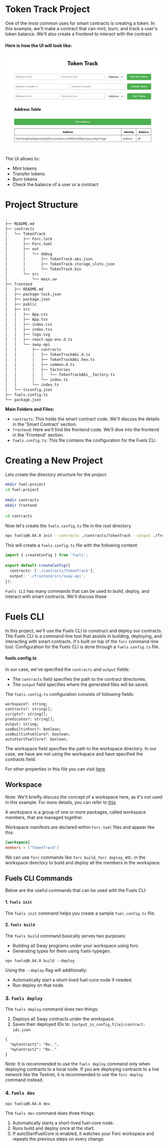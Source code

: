 # Token Track Project

One of the most common uses for smart contracts is creating a token. In this example, we'll make a contract that can 
mint, burn, and track a user's token balance. We'll also create a frontend to interact with the contract.

#### Here is how the UI will look like:

![User Interface](https://raw.githubusercontent.com/RobinNagpal/fuel-token-track-docs/main/assets/images/ui.png)

The UI allows to:

- Mint tokens
- Transfer tokens
- Burn tokens
- Check the balance of a user or a contract

# Project Structure

```
.
├── README.md
├── contracts
│   └── TokenTrack
│       ├── Forc.lock
│       ├── Forc.toml
│       ├── out
│       │   └── debug
│       │       ├── TokenTrack-abi.json
│       │       ├── TokenTrack-storage_slots.json
│       │       └── TokenTrack.bin
│       └── src
│           └── main.sw
├── frontend
│   ├── README.md
│   ├── package-lock.json
│   ├── package.json
│   ├── public
│   ├── src
│   │   ├── App.css
│   │   ├── App.tsx
│   │   ├── index.css
│   │   ├── index.tsx
│   │   ├── logo.svg
│   │   ├── react-app-env.d.ts
│   │   └── sway-api
│   │       ├── contracts
│   │       │   ├── TokenTrackAbi.d.ts
│   │       │   ├── TokenTrackAbi.hex.ts
│   │       │   ├── common.d.ts
│   │       │   ├── factories
│   │       │   │   └── TokenTrackAbi__factory.ts
│   │       │   └── index.ts
│   │       └── index.ts
│   └── tsconfig.json
├── fuels.config.ts
└── package.json
```

**Main Folders and Files:**

- `contracts`: This holds the smart contract code. We'll discuss the details in the 'Smart Contract' section.
- `frontend`: Here we'll find the frontend code. We'll dive into the frontend in the 'Frontend' section.
- `fuels.config.ts`: This file contains the configuration for the Fuels CLI.

# Creating a New Project
Lets create the directory structure for the project.

```bash
mkdir fuel-project
cd fuel-project

mkdir contracts
mkdir frontend

cd contracts

```

Now let's create the `fuels.config.ts` file in the root directory.

```bash
npx fuels@0.84.0 init --contracts ./contracts/TokenTrack --output ./frontend/src/sway-api 
``` 

This will create a `fuels.config.ts` file with the following content:

```typescript
import { createConfig } from 'fuels';

export default createConfig({
  contracts: ['./contracts/TokenTrack'],
  output: './frontend/src/sway-api',
});
```

`Fuels CLI` has many commands that can be used to build, deploy, and interact with smart contracts. We'll discuss these

# Fuels CLI
In this project, we'll use the Fuels CLI to construct and deploy our contracts. The Fuels CLI is a command-line tool 
that assists in building, deploying, and interacting with smart contracts. It's built on top of the `forc` command-line 
tool. Configuration for the Fuels CLI is done through a `fuels.config.ts` file.

#### fuels.config.ts

In our case, we've specified the `contracts` and `output` fields:
- The `contracts` field specifies the path to the contract directories.
- The `output` field specifies where the generated files will be saved.

The `fuels.config.ts` configuration consists of following fields:
```
workspace?: string;
contracts?: string[];
scripts?: string[];
predicates?: string[];
output: string;
useBuiltinForc?: boolean;
useBuiltinFuelCore?: boolean;
autoStartFuelCore?: boolean;
```

The workspace field specifies the path to the workspace directory. In our case, we have are not using the workspace
and have specified the contracts field. 

For other properties in this file you can visit [here](https://docs.fuel.network/docs/nightly/fuels-ts/fuels-cli/config-file/)
## Workspace

Note: We'll briefly discuss the concept of a workspace here, as it's not used in this example. For more details, you 
can refer to [this](https://docs.fuel.network/docs/forc/workspaces/#workspaces)

A workspace is a group of one or more packages, called workspace members, that are managed together.

Workspace manifests are declared within `Forc.toml` files and appear like this:
```toml
[workspace]
members = ["TokenTrack"]
``` 
We can use `forc` commands like `forc build`, `forc deploy`, etc. in the workspace directory to build and deploy all the
members in the workspace.

## Fuels CLI Commands

Below are the useful commands that can be used with the Fuels CLI:

#### 1. `fuels init`

The `fuels init` command helps you create a sample `fuel.config.ts` file.

#### 2. `fuels build`

The `fuels build` command basically serves two purposes:

- Building all Sway programs under your workspace using forc.
- Generating types for them using fuels-typegen.

```
npx fuels@0.84.0 build --deploy
```

Using the `--deploy` flag will additionally:

- Automatically start a short-lived fuel-core node if needed.
- Run deploy on that node.

### 3. `fuels deploy`

The `fuels deploy` command does two things:

1. Deploys all Sway contracts under the workspace.
2. Saves their deployed IDs to: `{output_in_config_file}/contract-ids.json`

```
{
  "myContract1": "0x..",
  "myContract2": "0x.."
}
```

Note: It is recommended to use the `fuels deploy` command only when deploying contracts to a local node. If you are deploying contracts to a live network like the Testnet, it is recommended to use the `forc deploy` command instead.

### 4. `fuels dev`

```
npx fuels@0.84.0 dev
```

The `fuels dev` command does three things:
1. Automatically starts a short-lived fuel-core node.
2. Runs build and deploy once at the start.
3. If autoStartFuelCore is enabled, it watches your Forc workspace and repeats the previous steps on every change.
